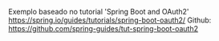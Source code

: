 Exemplo baseado no tutorial 'Spring Boot and OAuth2' https://spring.io/guides/tutorials/spring-boot-oauth2/
Github:
https://github.com/spring-guides/tut-spring-boot-oauth2